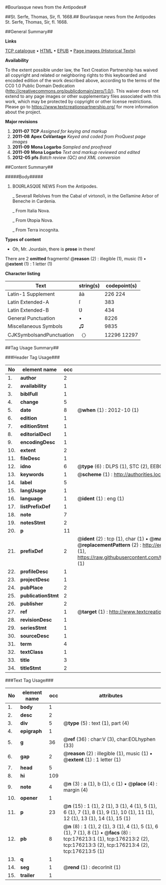 #Bourlasque news from the Antipodes#

##St. Serfe, Thomas, Sir, fl. 1668.##
Bourlasque news from the Antipodes
St. Serfe, Thomas, Sir, fl. 1668.

##General Summary##

**Links**

[TCP catalogue](http://www.ota.ox.ac.uk/tcp/)  • 
[HTML](http://tei.it.ox.ac.uk/tcp/Texts-HTML/free/B06/B06025.html)  • 
[EPUB](http://tei.it.ox.ac.uk/tcp/Texts-EPUB/free/B06/B06025.epub) • 
[Page images (Historical Texts)](https://historicaltexts.jisc.ac.uk/eebo-52614979e)

**Availability**

To the extent possible under law, the Text Creation Partnership has waived all copyright and related or neighboring rights to this keyboarded and encoded edition of the work described above, according to the terms of the CC0 1.0 Public Domain Dedication (http://creativecommons.org/publicdomain/zero/1.0/). This waiver does not extend to any page images or other supplementary files associated with this work, which may be protected by copyright or other license restrictions. Please go to https://www.textcreationpartnership.org/ for more information about the project.

**Major revisions**

1. __2011-07__ __TCP__ *Assigned for keying and markup*
1. __2011-08__ __Apex CoVantage__ *Keyed and coded from ProQuest page images*
1. __2011-09__ __Mona Logarbo__ *Sampled and proofread*
1. __2011-09__ __Mona Logarbo__ *Text and markup reviewed and edited*
1. __2012-05__ __pfs__ *Batch review (QC) and XML conversion*

##Content Summary##

#####Body#####

1. BOƲRLASQƲE NEWS From the Antipodes.

    _ Severall Reſolves from the Cabal of virtonoſi, in the Geſſamine Arbor of Beneche in Cardenia.

    _ From Italia Nova.

    _ From Ʋtopia Nova.

    _ From Terra incognita.

**Types of content**

  * Oh, Mr. Jourdain, there is **prose** in there!

There are 2 **omitted** fragments! 
 @__reason__ (2) : illegible (1), music (1)  •  @__extent__ (1) : 1 letter (1)

**Character listing**


|Text|string(s)|codepoint(s)|
|---|---|---|
|Latin-1 Supplement|âà|226 224|
|Latin Extended-A|ſ|383|
|Latin Extended-B|Ʋ|434|
|General Punctuation|•|8226|
|Miscellaneous Symbols|♫|9835|
|CJKSymbolsandPunctuation|〈〉|12296 12297|

##Tag Usage Summary##

###Header Tag Usage###

|No|element name|occ|attributes|
|---|---|---|---|
|1.|__author__|2||
|2.|__availability__|1||
|3.|__biblFull__|1||
|4.|__change__|5||
|5.|__date__|8| @__when__ (1) : 2012-10 (1)|
|6.|__edition__|1||
|7.|__editionStmt__|1||
|8.|__editorialDecl__|1||
|9.|__encodingDesc__|1||
|10.|__extent__|2||
|11.|__fileDesc__|1||
|12.|__idno__|6| @__type__ (6) : DLPS (1), STC (2), EEBO-CITATION (1), OCLC (1), VID (1)|
|13.|__keywords__|1| @__scheme__ (1) : http://authorities.loc.gov/ (1)|
|14.|__label__|5||
|15.|__langUsage__|1||
|16.|__language__|1| @__ident__ (1) : eng (1)|
|17.|__listPrefixDef__|1||
|18.|__note__|7||
|19.|__notesStmt__|2||
|20.|__p__|11||
|21.|__prefixDef__|2| @__ident__ (2) : tcp (1), char (1)  •  @__matchPattern__ (2) : ([0-9\-]+):([0-9IVX]+) (1), (.+) (1)  •  @__replacementPattern__ (2) : http://eebo.chadwyck.com/downloadtiff?vid=$1&page=$2 (1), https://raw.githubusercontent.com/textcreationpartnership/Texts/master/tcpchars.xml#$1 (1)|
|22.|__profileDesc__|1||
|23.|__projectDesc__|1||
|24.|__pubPlace__|2||
|25.|__publicationStmt__|2||
|26.|__publisher__|2||
|27.|__ref__|1| @__target__ (1) : http://www.textcreationpartnership.org/docs/. (1)|
|28.|__revisionDesc__|1||
|29.|__seriesStmt__|1||
|30.|__sourceDesc__|1||
|31.|__term__|4||
|32.|__textClass__|1||
|33.|__title__|3||
|34.|__titleStmt__|2||


###Text Tag Usage###

|No|element name|occ|attributes|
|---|---|---|---|
|1.|__body__|1||
|2.|__desc__|2||
|3.|__div__|5| @__type__ (5) : text (1), part (4)|
|4.|__epigraph__|1||
|5.|__g__|36| @__ref__ (36) : char:V (3), char:EOLhyphen (33)|
|6.|__gap__|2| @__reason__ (2) : illegible (1), music (1)  •  @__extent__ (1) : 1 letter (1)|
|7.|__head__|5||
|8.|__hi__|109||
|9.|__note__|4| @__n__ (3) : a (1), b (1), c (1)  •  @__place__ (4) : margin (4)|
|10.|__opener__|1||
|11.|__p__|23| @__n__ (15) : 1 (1), 2 (1), 3 (1), 4 (1), 5 (1), 6 (1), 7 (1), 8 (1), 9 (1), 10 (1), 11 (1), 12 (1), 13 (1), 14 (1), 15 (1)|
|12.|__pb__|8| @__n__ (8) : 1 (1), 2 (1), 3 (1), 4 (1), 5 (1), 6 (1), 7 (1), 8 (1)  •  @__facs__ (8) : tcp:176213:1 (1), tcp:176213:2 (2), tcp:176213:3 (2), tcp:176213:4 (2), tcp:176213:5 (1)|
|13.|__q__|1||
|14.|__seg__|1| @__rend__ (1) : decorInit (1)|
|15.|__trailer__|1||
